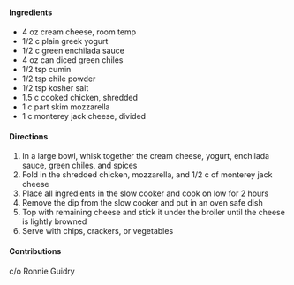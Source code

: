 #### Ingredients

* 4 oz cream cheese, room temp
* 1/2 c plain greek yogurt
* 1/2 c green enchilada sauce
* 4 oz can diced green chiles
* 1/2 tsp cumin
* 1/2 tsp chile powder
* 1/2 tsp kosher salt
* 1.5 c cooked chicken, shredded
* 1 c part skim mozzarella
* 1 c monterey jack cheese, divided


#### Directions

1. In a large bowl, whisk together the cream cheese, yogurt, enchilada sauce, green chiles, and spices
2. Fold in the shredded chicken, mozzarella, and 1/2 c of monterey jack cheese
3. Place all ingredients in the slow cooker and cook on low for 2 hours
4. Remove the dip from the slow cooker and put in an oven safe dish
5. Top with remaining cheese and stick it under the broiler until the cheese is lightly browned
6. Serve with chips, crackers, or vegetables

#### Contributions

c/o Ronnie Guidry
